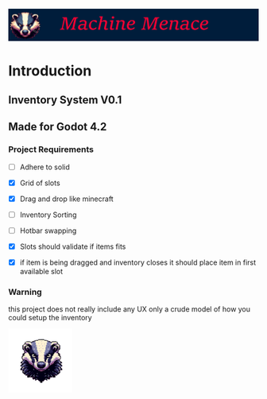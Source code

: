 ![banner](https://github.com/williamjseim/williamjseim/blob/main/Documentation/MarkdownBanner.png)
# Introduction
## Inventory System V0.1
## Made for Godot 4.2


### Project Requirements
* [ ] Adhere to solid
* [x] Grid of slots
* [x] Drag and drop like minecraft
* [ ] Inventory Sorting
* [ ] Hotbar swapping
* [x] Slots should validate if items fits
* [x] if item is being dragged and inventory closes it should place item in first available slot


### Warning
this project does not really include any UX only a crude model of how you could setup the inventory

![Watermark](https://github.com/williamjseim/williamjseim/blob/main/Documentation/MarkDownWatermark.png)
